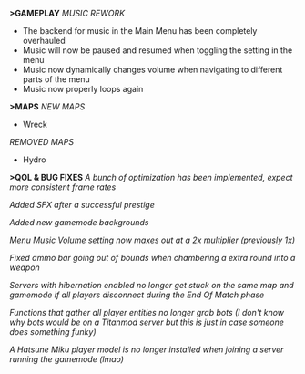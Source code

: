 **>GAMEPLAY**
*MUSIC REWORK*
- The backend for music in the Main Menu has been completely overhauled
- Music will now be paused and resumed when toggling the setting in the menu
- Music now dynamically changes volume when navigating to different parts of the menu
- Music now properly loops again

**>MAPS**
*NEW MAPS*
- Wreck

*REMOVED MAPS*
- Hydro

**>QOL & BUG FIXES**
*A bunch of optimization has been implemented, expect more consistent frame rates*

*Added SFX after a successful prestige*

*Added new gamemode backgrounds*

*Menu Music Volume setting now maxes out at a 2x multiplier (previously 1x)*

*Fixed ammo bar going out of bounds when chambering a extra round into a weapon*

*Servers with hibernation enabled no longer get stuck on the same map and gamemode if all players disconnect during the End Of Match phase*

*Functions that gather all player entities no longer grab bots (I don't know why bots would be on a Titanmod server but this is just in case someone does something funky)*

*A Hatsune Miku player model is no longer installed when joining a server running the gamemode (lmao)*